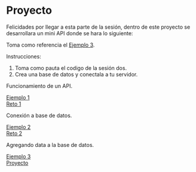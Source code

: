 # Proyecto 

Felicidades por llegar a esta parte de la sesión, dentro de este proyecto se desarrollara un mini API donde se hara lo siguiente:

Toma como referencia el [Ejemplo 3](Ejemplo-03).

Instrucciones:

1. Toma como pauta el codigo de la sesión dos.
1. Crea una base de datos y conectala a tu servidor.


Funcionamiento de un API.

[Ejemplo 1](Ejemplo-01)   
[Reto 1](Reto-01)

Conexión a base de datos.

[Ejemplo 2](Ejemplo-02)   
[Reto 2](Reto-02)

Agregando data a la base de datos.

[Ejemplo 3](Ejemplo-03)   
[Proyecto](Proyecto)
